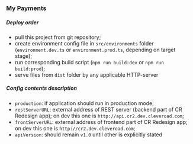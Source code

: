 ### My Payments

##### Deploy order

- pull this project from git repository;
- create environment config file in `src/environments` folder (`environment.dev.ts` or `environment.prod.ts`, depending on target stage);
- run corresponding build script (`npm run build:dev` or `npm run build:prod`);
- serve files from `dist` folder by any applicable HTTP-server

##### Config contents description

- `production`: if application should run in production mode;
- `restServerURL`: external address of REST server (backend part of CR Redesign app); on dev this one is `http://api.cr2.dev.cleveroad.com`;
- `frontServerURL`: external address of frontend part of CR Redesign app; on dev this one is `http://cr2.dev.cleveroad.com`;
- `apiVersion`: should remain `v1.0` until other is explicitly stated
